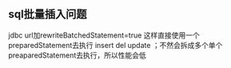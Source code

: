 ## sql批量插入问题
jdbc url加rewriteBatchedStatement=true 这样直接使用一个preparedStatement去执行 insert del update ；不然会拆成多个单个preaparedStatement去执行，所以性能会低

